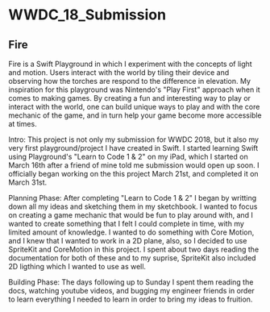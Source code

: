 # WWDC_18_Submission

## Fire
Fire is a Swift Playground in which I experiment with the concepts of light and motion. Users interact with the world by tiling their device and observing how the torches are respond to the difference in elevation. My inspiration for this playground was Nintendo's "Play First" approach when it comes to making  games. By creating a fun and interesting way to play or interact with the world, one can build unique ways to play and with the core mechanic of the game, and in turn help your game become more accessible at times. 

Intro:
This project is not only my submission for WWDC 2018, but it also my very first playground/project I have created in Swift. I started learning Swift using Playground's "Learn to Code 1 & 2" on my iPad, which I started on March 16th after a friend of mine told me submission would open up soon. I officially began working on the this project March 21st, and completed it on March 31st. 

Planning Phase: 
After completing "Learn to Code 1 & 2" I began by writting down all my ideas and sketching them in my sketchbook. I wanted to focus on creating a game mechanic that would be fun to play around with, and I wanted to create something that I felt I could complete in time, with my limited amount of knowledge. I wanted to do something with Core Motion, and I knew that I wanted to work in a 2D plane, also, so I decided to use SpriteKit and CoreMotion in this project. I spent about two days reading the documentation for both of these and to my suprise, SpriteKit also included 2D ligthing which I wanted to use as well. 

Building Phase: 
The days following up to Sunday I spent them reading the docs, watching youtube videos, and bugging my engineer friends in order to learn everything I needed to learn in order to bring my ideas to fruition. 
